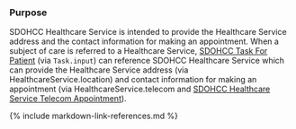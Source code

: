 
### Purpose
SDOHCC Healthcare Service is intended to provide the Healthcare Service address and the contact information for making an appointment.
When a subject of care is referred to a Healthcare Service, [SDOHCC Task For Patient](StructureDefinition-SDOHCC-TaskForPatient.html) (via `Task.input`) can reference SDOHCC Healthcare Service which can provide the Healthcare Service address (via HealthcareService.location) and contact information for making an appointment (via HealthcareService.telecom and [SDOHCC Healthcare Service Telecom Appointment](StructureDefinition-SDOHCC-ExtensionHealthcareServiceTelecomAppointment.html)).


{% include markdown-link-references.md %}